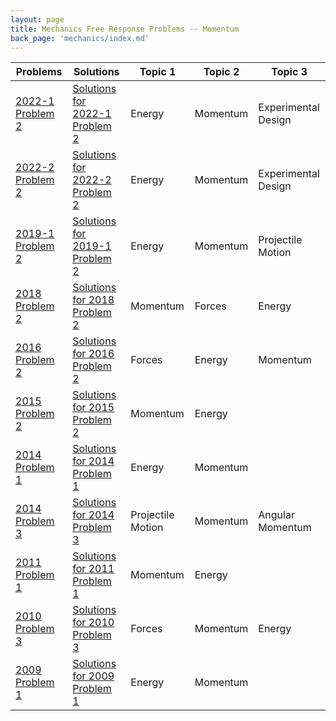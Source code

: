 ```yaml
---
layout: page
title: Mechanics Free Response Problems -- Momentum
back_page: 'mechanics/index.md'
---
```


| Problems                                                                                                  | Solutions                                                                                                                                            | Topic 1           | Topic 2  | Topic 3             |
| --------------------------------------------------------------------------------------------------------- | ---------------------------------------------------------------------------------------------------------------------------------------------------- | ----------------- | -------- | ------------------- |
| [2022-1 Problem 2](https://drive.google.com/file/d/1BysNFhkSoER7z_rOI4EqisbPYnz9P92A/view?usp=share_link) | [Solutions for 2022-1 Problem 2](https://drive.google.com/file/d/1CMjaKj3el21I8XmybepH0hQ-XlXvWI-c/view?usp=share_link)                              | Energy            | Momentum | Experimental Design |
| [2022-2 Problem 2](https://drive.google.com/file/d/1C1LytlvOQIiIZ5frhXYDM7958Wid72K-/view?usp=share_link) | [Solutions for 2022-2 Problem 2](https://drive.google.com/file/d/1COFJaeRa6Jwf_FQ3BMse-bsXqW6BtbpO/view?usp=share_link)                              | Energy            | Momentum | Experimental Design |
| [2019-1 Problem 2](https://drive.google.com/file/d/1CBt8FZAQ3IYxkwJSOtn3yJ1fNMlDaCse/view?usp=share_link) | [Solutions for 2019-1 Problem 2](https://drive.google.com/file/d/1Cj2kKhJZwzL0flOy9zp5VV--bf7nlURB/view?usp=share_link)                              | Energy            | Momentum | Projectile Motion   |
| [2018 Problem 2](https://drive.google.com/file/d/1QAqkCodRu5X5QQXHQAt_GNACdMmQsVuc/view?usp=share_link)   | [Solutions for 2018 Problem 2](https://drive.google.com/open?id=1Ex-M2wDYStbjMs9RRfQ0-t75XfZMX4qy&authuser=matthew.dudak%40cusd200.org&usp=drive_fs) | Momentum          | Forces   | Energy              |
| [2016 Problem 2](https://drive.google.com/file/d/1QamHmQ4XMD3vs6LHFhN4faql40e21yzZ/view?usp=share_link)   | [Solutions for 2016 Problem 2](https://drive.google.com/open?id=1F1XIQ_VT04WuhPUOgp3kyn8PN3AkIc4o&authuser=matthew.dudak%40cusd200.org&usp=drive_fs) | Forces            | Energy   | Momentum            |
| [2015 Problem 2](https://drive.google.com/file/d/1Qkk8UdYcq4jHKRjra--rrIMyw120VocV/view?usp=share_link)   | [Solutions for 2015 Problem 2](https://drive.google.com/open?id=1FB8DQYmPtMcf0lVPa_3yDa5WqwePLF3X&authuser=matthew.dudak%40cusd200.org&usp=drive_fs) | Momentum          | Energy   |                     |
| [2014 Problem 1](https://drive.google.com/file/d/1Qmb77XJR-dppR4KkZacJn_pt_9aFjvSG/view?usp=share_link)   | [Solutions for 2014 Problem 1](https://drive.google.com/open?id=1FC-BmLCQKu0_g3xH7165dammAnGPgkVa&authuser=matthew.dudak%40cusd200.org&usp=drive_fs) | Energy            | Momentum |                     |
| [2014 Problem 3](https://drive.google.com/file/d/1QtJo83HDcdT28FfImSYvr5F9r4YNFFaD/view?usp=sharing)      | [Solutions for 2014 Problem 3](https://drive.google.com/open?id=1FEQ6fuoQgpu9AkNwEe2KGx94iL5oqdyL&authuser=matthew.dudak%40cusd200.org&usp=drive_fs) | Projectile Motion | Momentum | Angular Momentum    |
| [2011 Problem 1](https://drive.google.com/file/d/1E8RRzBhAFQ1ILN-8D6VNedB0rbUfcbqx/view?usp=share_link)   | [Solutions for 2011 Problem 1](https://drive.google.com/open?id=1FSk7HZySOkuLy-0nWEn4XGSYNlW8xwV2&authuser=matthew.dudak%40cusd200.org&usp=drive_fs) | Momentum          | Energy   |                     |
| [2010 Problem 3](https://drive.google.com/file/d/1EG1eKiCl_IUVOrMaKpz6RyBfMuvLPbFJ/view?usp=share_link)   | [Solutions for 2010 Problem 3](https://drive.google.com/open?id=1FYYsZtJ3V_5SGDOAAw_KiZRmVpfOWWWy&authuser=matthew.dudak%40cusd200.org&usp=drive_fs) | Forces            | Momentum | Energy              |
| [2009 Problem 1](https://drive.google.com/file/d/1EPH9a6gYdYE6xcybrGQScq9TDZ9qRtcT/view?usp=share_link)   | [Solutions for 2009 Problem 1](https://drive.google.com/open?id=1FZCUFkKXepi-emam_q3OCebAZukpfFJU&authuser=matthew.dudak%40cusd200.org&usp=drive_fs) | Energy            | Momentum |